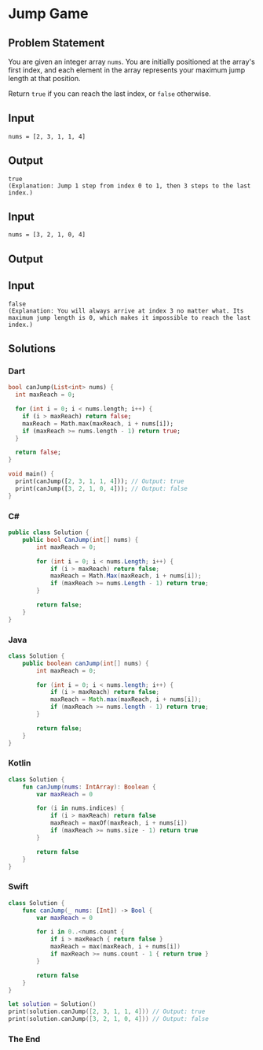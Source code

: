 # Jump Game

## Problem Statement

You are given an integer array `nums`. You are initially positioned at the array's first index, and each element in the array represents your maximum jump length at that position.

Return `true` if you can reach the last index, or `false` otherwise.

## Input

```text
nums = [2, 3, 1, 1, 4]
```

## Output

```text
true  
(Explanation: Jump 1 step from index 0 to 1, then 3 steps to the last index.)
```

## Input

```text
nums = [3, 2, 1, 0, 4]
```

## Output

## Input

```text
false  
(Explanation: You will always arrive at index 3 no matter what. Its maximum jump length is 0, which makes it impossible to reach the last index.)
```

## Solutions

### Dart

```dart
bool canJump(List<int> nums) {
  int maxReach = 0;

  for (int i = 0; i < nums.length; i++) {
    if (i > maxReach) return false;
    maxReach = Math.max(maxReach, i + nums[i]);
    if (maxReach >= nums.length - 1) return true;
  }

  return false;
}

void main() {
  print(canJump([2, 3, 1, 1, 4])); // Output: true
  print(canJump([3, 2, 1, 0, 4])); // Output: false
}
```

### C#

```csharp
public class Solution {
    public bool CanJump(int[] nums) {
        int maxReach = 0;

        for (int i = 0; i < nums.Length; i++) {
            if (i > maxReach) return false;
            maxReach = Math.Max(maxReach, i + nums[i]);
            if (maxReach >= nums.Length - 1) return true;
        }

        return false;
    }
}
```

### Java

```java
class Solution {
    public boolean canJump(int[] nums) {
        int maxReach = 0;

        for (int i = 0; i < nums.length; i++) {
            if (i > maxReach) return false;
            maxReach = Math.max(maxReach, i + nums[i]);
            if (maxReach >= nums.length - 1) return true;
        }

        return false;
    }
}
```

### Kotlin

```kotlin
class Solution {
    fun canJump(nums: IntArray): Boolean {
        var maxReach = 0

        for (i in nums.indices) {
            if (i > maxReach) return false
            maxReach = maxOf(maxReach, i + nums[i])
            if (maxReach >= nums.size - 1) return true
        }

        return false
    }
}
```

### Swift

```swift
class Solution {
    func canJump(_ nums: [Int]) -> Bool {
        var maxReach = 0

        for i in 0..<nums.count {
            if i > maxReach { return false }
            maxReach = max(maxReach, i + nums[i])
            if maxReach >= nums.count - 1 { return true }
        }

        return false
    }
}

let solution = Solution()
print(solution.canJump([2, 3, 1, 1, 4])) // Output: true
print(solution.canJump([3, 2, 1, 0, 4])) // Output: false
```

### The End

